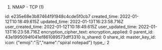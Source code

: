1. NMAP - TCP (1)

id: e235e68e3b87464f91948c4cde5f0cb7
created_time: 2022-01-12T10:18:49.615Z
updated_time: 2022-01-13T16:23:58.716Z
user_created_time: 2022-01-12T10:18:49.615Z
user_updated_time: 2022-01-13T16:23:58.716Z
encryption_cipher_text: 
encryption_applied: 0
parent_id: 43e1995094f041ef861089573dff3310
is_shared: 0
share_id: 
master_key_id: 
icon: {"emoji":"🗒️","name":"spiral notepad"}
type_: 2